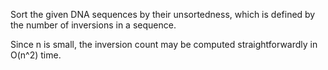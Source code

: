 Sort the given DNA sequences by their unsortedness, which is defined by the number of inversions in a sequence.

Since n is small, the inversion count may be computed straightforwardly in O(n^2) time.
